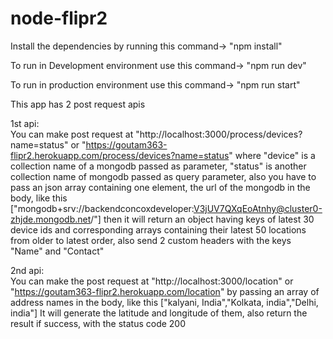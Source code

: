 # node-flipr2

Install the dependencies by running this command-> "npm install"

To run in Development environment use this command-> "npm run dev"

To run in production environment use this command-> "npm run start"

This app has 2 post request apis

1st api:    
You can make post request at "http://localhost:3000/process/devices?name=status" or "https://goutam363-flipr2.herokuapp.com/process/devices?name=status"
where "device" is a collection name of a mongodb passed as parameter, "status" is another collection name of mongodb passed as query parameter,
also you have to pass an json array containing one element, the url of the mongodb in the body, like this ["mongodb+srv://backendconcoxdeveloper:V3jUV7QXqEoAtnhy@cluster0-zhjde.mongodb.net/"] then it will return an object having keys of latest 30 device ids and corresponding arrays containing their latest 50 locations from older to latest order, also send 2 custom headers with the keys "Name" and "Contact"

2nd api:    
You can make the post request at "http://localhost:3000/location" or "https://goutam363-flipr2.herokuapp.com/location"
by passing an array of address names in the body, like this ["kalyani, India","Kolkata, india","Delhi, india"] It will generate the latitude and longitude of them, also return the result if success, with the status code 200
